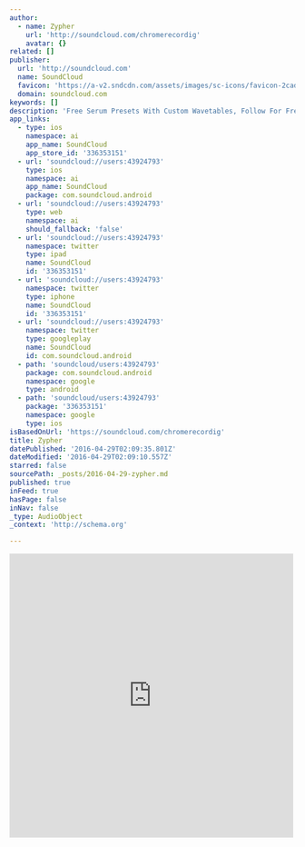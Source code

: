 ```yaml
---
author:
  - name: Zypher
    url: 'http://soundcloud.com/chromerecordig'
    avatar: {}
related: []
publisher:
  url: 'http://soundcloud.com'
  name: SoundCloud
  favicon: 'https://a-v2.sndcdn.com/assets/images/sc-icons/favicon-2cadd14b.ico'
  domain: soundcloud.com
keywords: []
description: 'Free Serum Presets With Custom Wavetables, Follow For Free download on Mystic Skycell Remix! Be sure to check out my youtube channel where I have music videos and live stream my production.'
app_links:
  - type: ios
    namespace: ai
    app_name: SoundCloud
    app_store_id: '336353151'
  - url: 'soundcloud://users:43924793'
    type: ios
    namespace: ai
    app_name: SoundCloud
    package: com.soundcloud.android
  - url: 'soundcloud://users:43924793'
    type: web
    namespace: ai
    should_fallback: 'false'
  - url: 'soundcloud://users:43924793'
    namespace: twitter
    type: ipad
    name: SoundCloud
    id: '336353151'
  - url: 'soundcloud://users:43924793'
    namespace: twitter
    type: iphone
    name: SoundCloud
    id: '336353151'
  - url: 'soundcloud://users:43924793'
    namespace: twitter
    type: googleplay
    name: SoundCloud
    id: com.soundcloud.android
  - path: 'soundcloud/users:43924793'
    package: com.soundcloud.android
    namespace: google
    type: android
  - path: 'soundcloud/users:43924793'
    package: '336353151'
    namespace: google
    type: ios
isBasedOnUrl: 'https://soundcloud.com/chromerecordig'
title: Zypher
datePublished: '2016-04-29T02:09:35.801Z'
dateModified: '2016-04-29T02:09:10.557Z'
starred: false
sourcePath: _posts/2016-04-29-zypher.md
published: true
inFeed: true
hasPage: false
inNav: false
_type: AudioObject
_context: 'http://schema.org'

---
```

<iframe src="https://cdn.embedly.com/widgets/media.html?src=https%3A%2F%2Fw.soundcloud.com%2Fplayer%2F%3Fvisual%3Dtrue%26url%3Dhttp%253A%252F%252Fapi.soundcloud.com%252Fusers%252F43924793%26show_artwork%3Dtrue&amp;url=https%3A%2F%2Fsoundcloud.com%2Fchromerecordig&amp;image=http%3A%2F%2Fi1.sndcdn.com%2Favatars-000207713063-lreya9-t500x500.jpg&amp;key=b7d04c9b404c499eba89ee7072e1c4f7&amp;type=text%2Fhtml&amp;schema=soundcloud" width="500" height="500" scrolling="no" frameborder="0" allowfullscreen="" style=""></iframe>